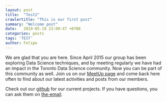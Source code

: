 ```yaml
---
layout: post
title:  "Test2"
crawlertitle: "This is our first post"
summary: "Welcome post"
date:   2019-05-19 23:09:47 +0700
categories: posts
tags: 'TEST'
author: Felipe
---
```


We are glad that you are here. Since April 2015 our group has been exploring Data Science techniques, and by meeting regularly we have had an impact in the Toronto Data Science community. Now you can be part of this community as well. Join us on our [MeetUp page](https://www.meetup.com/Toronto-Machine-Learning-Book-Club/) and come back here often to find about our latest activities and posts from our members.


Check out our [github][the-gh] for our current projects. If you have questions, you can ask them on [the-email][the-email].

[the-gh]: http://github.com/
[the-email]:  mailto:datascientistswithoutbordersto@gmail.com